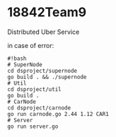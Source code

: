 # 18842Team9
Distributed Uber Service

in case of error:
```
#!bash
# SuperNode
cd dsproject/supernode
go build . && ./supernode
# Util
cd dsproject/util
go build . 
# CarNode
cd dsproject/carnode
go run carnode.go 2.44 1.12 CAR1
# Server
go run server.go
```